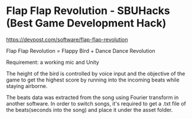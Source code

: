 # Flap Flap Revolution - SBUHacks (Best Game Development Hack)
https://devpost.com/software/flap-flap-revolution

Flap Flap Revolution = Flappy Bird + Dance Dance Revolution

Requirement: a working mic and Unity

The height of the bird is controlled by voice input and the objective of the game to get the highest score by running into the incoming beats while staying airborne.

The beats data was extracted from the song using Fourier transform in another software. In order to switch songs, it's required to get a .txt file of the beats(seconds into the song) and place it under the asset folder.
